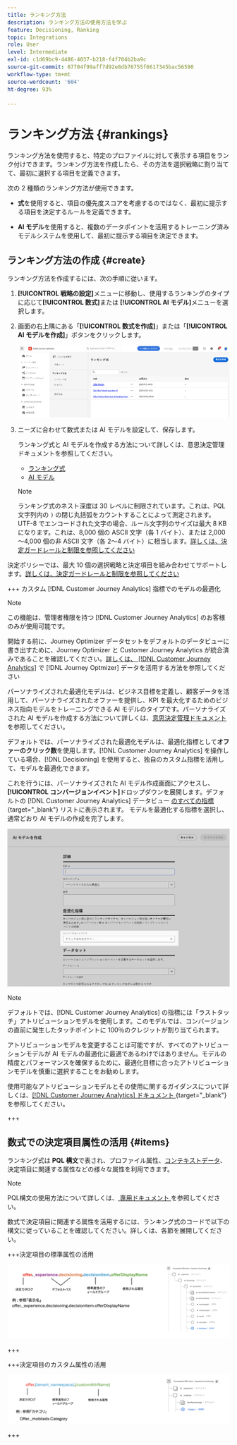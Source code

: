 ```yaml
---
title: ランキング方法
description: ランキング方法の使用方法を学ぶ
feature: Decisioning, Ranking
topic: Integrations
role: User
level: Intermediate
exl-id: c1d69bc9-4486-4037-b218-f4f704b2ba9c
source-git-commit: 07704f99aff7d92e8db76755f6617345bac56590
workflow-type: tm+mt
source-wordcount: '604'
ht-degree: 93%

---
```


# ランキング方法 {#rankings}

ランキング方法を使用すると、特定のプロファイルに対して表示する項目をランク付けできます。ランキング方法を作成したら、その方法を選択戦略に割り当てて、最初に選択する項目を定義できます。

次の 2 種類のランキング方法が使用できます。

* **式**&#x200B;を使用すると、項目の優先度スコアを考慮するのではなく、最初に提示する項目を決定するルールを定義できます。

* **AI モデル**&#x200B;を使用すると、複数のデータポイントを活用するトレーニング済みモデルシステムを使用して、最初に提示する項目を決定できます。

## ランキング方法の作成 {#create}

ランキング方法を作成するには、次の手順に従います。

1. **[!UICONTROL 戦略の設定]**&#x200B;メニューに移動し、使用するランキングのタイプに応じて&#x200B;**[!UICONTROL 数式]**&#x200B;または **[!UICONTROL AI モデル]**&#x200B;メニューを選択します。

1. 画面の右上隅にある「**[!UICONTROL 数式を作成]**」または「**[!UICONTROL AI モデルを作成]**」ボタンをクリックします。

   ![](assets/ranking-create.png)

1. ニーズに合わせて数式または AI モデルを設定して、保存します。

   ランキング式と AI モデルを作成する方法について詳しくは、意思決定管理ドキュメントを参照してください。

   * [ランキング式](exd-ranking-formulas.md)
   * [AI モデル](../offers/ranking/ai-models.md)

   >[!NOTE]
   >
   >ランキング式のネスト深度は 30 レベルに制限されています。これは、PQL 文字列内の `)` の閉じ丸括弧をカウントすることによって測定されます。UTF-8 でエンコードされた文字の場合、ルール文字列のサイズは最大 8 KB になります。これは、8,000 個の ASCII 文字（各 1 バイト）、または 2,000～4,000 個の非 ASCII 文字（各 2～4 バイト）に相当します。[詳しくは、決定ガードレールと制限を参照してください](gs-experience-decisioning.md#guardrails)

決定ポリシーでは、最大 10 個の選択戦略と決定項目を組み合わせてサポートします。[詳しくは、決定ガードレールと制限を参照してください](gs-experience-decisioning.md#guardrails)

+++ カスタム [!DNL Customer Journey Analytics] 指標でのモデルの最適化

>[!NOTE]
>
>この機能は、管理者権限を持つ [!DNL Customer Journey Analytics] のお客様のみが使用可能です。
>
>開始する前に、Journey Optimizer データセットをデフォルトのデータビューに書き出すために、Journey Optimizer と Customer Journey Analytics が統合済みであることを確認してください。[詳しくは、 [!DNL Customer Journey Analytics]](../reports/cja-ajo.md) で  [!DNL Journey Optmizer]  データを活用する方法を参照してください

パーソナライズされた最適化モデルは、ビジネス目標を定義し、顧客データを活用して、パーソナライズされたオファーを提供し、KPI を最大化するためのビジネス指向モデルをトレーニングできる AI モデルのタイプです。パーソナライズされた AI モデルを作成する方法について詳しくは、[意思決定管理ドキュメント](../offers/ranking/personalized-optimization-model.md)を参照してください。

デフォルトでは、パーソナライズされた最適化モデルは、最適化指標として&#x200B;**オファーのクリック数**&#x200B;を使用します。[!DNL Customer Journey Analytics] を操作している場合、[!DNL Decisioning] を使用すると、独自のカスタム指標を活用して、モデルを最適化できます。

これを行うには、パーソナライズされた AI モデル作成画面にアクセスし、**[!UICONTROL コンバージョンイベント]**&#x200B;ドロップダウンを展開します。デフォルトの [!DNL Customer Journey Analytics] データビュー [ のすべての指標 ](https://experienceleague.adobe.com/ja/docs/analytics-platform/using/cja-dataviews/data-views){target="_blank"} リストに表示されます。 モデルを最適化する指標を選択し、通常どおり AI モデルの作成を完了します。

![](assets/ai-ranking-custom-metrics.png)

>[!NOTE]
>
>デフォルトでは、[!DNL Customer Journey Analytics] の指標には「ラストタッチ」アトリビューションモデルを使用します。このモデルでは、コンバージョンの直前に発生したタッチポイントに 100％のクレジットが割り当てられます。
>
>アトリビューションモデルを変更することは可能ですが、すべてのアトリビューションモデルが AI モデルの最適化に最適であるわけではありません。モデルの精度とパフォーマンスを確保するために、最適化目標に合ったアトリビューションモデルを慎重に選択することをお勧めします。
>
>使用可能なアトリビューションモデルとその使用に関するガイダンスについて詳しくは、[[!DNL Customer Journey Analytics]  ドキュメント ](https://experienceleague.adobe.com/ja/docs/analytics-platform/using/cja-dataviews/component-settings/attribution){target="_blank"} を参照してください。

+++

## 数式での決定項目属性の活用 {#items}

ランキング式は **PQL 構文**&#x200B;で表され、プロファイル属性、[コンテキストデータ](context-data.md)、決定項目に関連する属性などの様々な属性を利用できます。

>[!NOTE]
>
>PQL構文の使用方法について詳しくは、[ 専用ドキュメント ](https://experienceleague.adobe.com/docs/experience-platform/segmentation/pql/overview.html?lang=ja) を参照してください。

数式で決定項目に関連する属性を活用するには、ランキング式のコードで以下の構文に従っていることを確認してください。詳しくは、各節を展開してください。

+++決定項目の標準属性の活用

![](assets/formula-attribute.png)

+++

+++決定項目のカスタム属性の活用

![](assets/formula-attribute-custom.png)

+++

